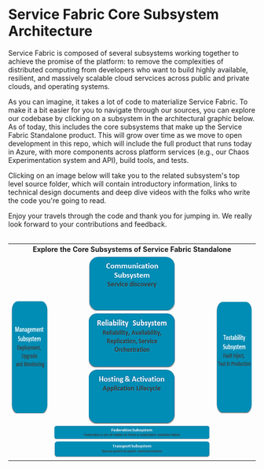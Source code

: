 # Service Fabric Core Subsystem Architecture

Service Fabric is composed of several subsystems working together to achieve the promise of the platform: to remove the complexities of distributed computing from developers who want to build highly available, resilient, and massively scalable cloud servcices across public and private clouds, and operating systems. 

As you can imagine, it takes a lot of code to materialize Service Fabric. To make it a bit easier for you to navigate through our sources, you can explore our codebase by clicking on a subsystem in the architectural graphic below. As of today, this includes the core subsystems that make up the Service Fabric Standalone product. This will grow over time as we move to open development in this repo, which will include the full product that runs today in Azure, with more components across platform services (e.g., our Chaos Experimentation system and API), build tools, and tests. 

Clicking on an image below will take you to the related subsystem's top level source folder, which will contain introductory information, links to technical design documents and deep dive videos with the folks who write the code you're going to read. 

Enjoy your travels through the code and thank you for jumping in. We really look forward to your contributions and feedback.   
<br/>

 <table>
        <tr>
         <td colspan="3" align="center"><strong>Explore the Core Subsystems of Service Fabric Standalone</strong></td>
         </tr>
         <tr>
          <td align="right" width="130">
             <a href="/src/prod/src/Management#management-subsystem"><img src="/docs/architecture/Images/Management_E.png" height="230" width="125" align="right" /></a>
          </td>
          <td align="center" width="564">
              <a href="/src/prod/src/Communication#communication-subsystem"><img src="/docs/architecture/Images/Communication_E.png" /></a> 
            <a href="/src/prod/src/Reliability#reliability-subsystem"><img src="/docs/architecture/Images/Reliability_E.png" /></a>  
              <a href="/src/prod/src/Hosting2#hosting-subsystem"><img src="/docs/architecture/Images/Hosting_E.png" /></a> 
            <br/>
              <a href="/src/prod/src/Federation#federation-subsystem"><img src="/docs/architecture/Images/Federation_E.png" /></a>  
              <a href="/src/prod/src/Transport#transport-subsystem"><img src="/docs/architecture/Images/Transport_E.png" /></a>
          </td>
        <td align="left" width="130">
             <a href="/src/prod/src/Testability#testabililty-subsystem"><img src="/docs/architecture/Images/Testability_E.png" height="230" width="125" align="left" /></a>
          </td>
        </tr>
 </table>

